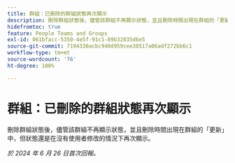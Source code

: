 ```yaml
---
title: 群組：已刪除的群組狀態再次顯示
description: 刪除群組狀態後，儘管該群組不再顯示狀態，並且刪除時間出現在群組的「更新」中，但狀態還是在沒有使用者修改的情況下再次顯示。
hidefromtoc: true
feature: People Teams and Groups
exl-id: 061bfacc-5350-4e5f-91c1-89b32835d6e5
source-git-commit: 7194330acbc940d959cee30517a06adf272bb6c1
workflow-type: tm+mt
source-wordcount: '76'
ht-degree: 100%

---
```


# 群組：已刪除的群組狀態再次顯示

刪除群組狀態後，儘管該群組不再顯示狀態，並且刪除時間出現在群組的「更新」中，但狀態還是在沒有使用者修改的情況下再次顯示。

_於 2024 年 6 月 26 日首次回報。_
